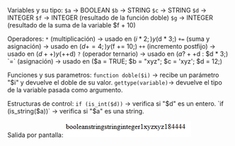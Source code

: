   Variables y su tipo:
  `$a` -> BOOLEAN
  `$b` -> STRING
  `$c` -> STRING
  `$d` -> INTEGER
  `$f` -> INTEGER (resultado de la función doble)
  `$g` -> INTEGER (resultado de la suma de la variable $f + 10)

  Operadores:
  `*` (multiplicación)  -> usado en ($i * 2;) y ($d * 3;) 
  `+=` (suma y asignación) -> usado en ($d += 4;) y ($f += 10;)
  `++` (incremento postfijo) -> usado en ($d++) y (++$d)
  `?` (operador ternario) -> usado en ($a ? ++$d : $d * 3;)
  `=` (asignación) -> usado en ($a = TRUE; $b = "xyz"; $c = 'xyz'; $d = 12;)

  Funciones y sus parametros:
  `function doble($i)` -> recibe un parámetro "$i" y devuelve el doble de su valor.
  `gettype(variable)`-> devuelve el tipo de la variable pasada como argumento.

  Estructuras de control:
  `if (is_int($d))` -> verifica si "$d" es un entero.
  `if (is_string($a))` -> verifica si "$a" es una string.

  Salida por pantalla:
  ![alt text](image.png)